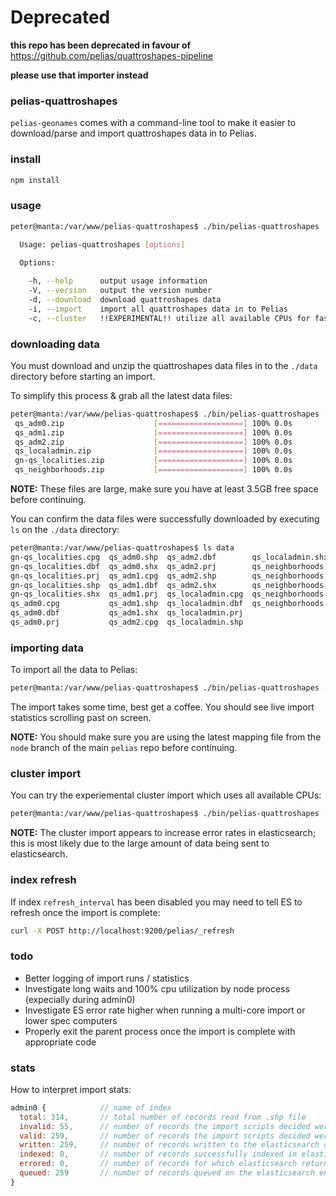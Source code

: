 
# Deprecated

**this repo has been deprecated in favour of** https://github.com/pelias/quattroshapes-pipeline

**please use that importer instead**

### pelias-quattroshapes

`pelias-geonames` comes with a command-line tool to make it easier to download/parse and import quattroshapes data in to Pelias.

### install

```bash
npm install
```

### usage

```bash
peter@manta:/var/www/pelias-quattroshapes$ ./bin/pelias-quattroshapes
  
  Usage: pelias-quattroshapes [options]

  Options:

    -h, --help      output usage information
    -V, --version   output the version number
    -d, --download  download quattroshapes data
    -i, --import    import all quattroshapes data in to Pelias
    -c, --cluster   !!EXPERIMENTAL!! utilize all available CPUs for faster imports

```

### downloading data

You must download and unzip the quattroshapes data files in to the `./data` directory before starting an import.

To simplify this process & grab all the latest data files:

```bash
peter@manta:/var/www/pelias-quattroshapes$ ./bin/pelias-quattroshapes -d
 qs_adm0.zip                    [===================] 100% 0.0s
 qs_adm1.zip                    [===================] 100% 0.0s
 qs_adm2.zip                    [===================] 100% 0.0s
 qs_localadmin.zip              [===================] 100% 0.0s
 gn-qs_localities.zip           [===================] 100% 0.0s
 qs_neighborhoods.zip           [===================] 100% 0.0s
```

**NOTE:** These files are large, make sure you have at least 3.5GB free space before continuing.

You can confirm the data files were successfully downloaded by executing `ls` on the `./data` directory:

```bash
peter@manta:/var/www/pelias-quattroshapes$ ls data
gn-qs_localities.cpg  qs_adm0.shp  qs_adm2.dbf        qs_localadmin.shx
gn-qs_localities.dbf  qs_adm0.shx  qs_adm2.prj        qs_neighborhoods.cpg
gn-qs_localities.prj  qs_adm1.cpg  qs_adm2.shp        qs_neighborhoods.dbf
gn-qs_localities.shp  qs_adm1.dbf  qs_adm2.shx        qs_neighborhoods.prj
gn-qs_localities.shx  qs_adm1.prj  qs_localadmin.cpg  qs_neighborhoods.shp
qs_adm0.cpg           qs_adm1.shp  qs_localadmin.dbf  qs_neighborhoods.shx
qs_adm0.dbf           qs_adm1.shx  qs_localadmin.prj
qs_adm0.prj           qs_adm2.cpg  qs_localadmin.shp
```

### importing data

To import all the data to Pelias:

```bash
peter@manta:/var/www/pelias-quattroshapes$ ./bin/pelias-quattroshapes -i
```

The import takes some time, best get a coffee. You should see live import statistics scrolling past on screen.

**NOTE:** You should make sure you are using the latest mapping file from the `node` branch of the main `pelias` repo before continuing.

### cluster import

You can try the experiemental cluster import which uses all available CPUs:

```bash
peter@manta:/var/www/pelias-quattroshapes$ ./bin/pelias-quattroshapes -c
```

**NOTE:** The cluster import appears to increase error rates in elasticsearch; this is most likely due to the large amount of data being sent to elasticsearch.

### index refresh

If index `refresh_interval` has been disabled you may need to tell ES to refresh once the import is complete:

```bash
curl -X POST http://localhost:9200/pelias/_refresh
```

### todo

- Better logging of import runs / statistics
- Investigate long waits and 100% cpu utilization by node process (expecially during admin0)
- Investigate ES error rate higher when running a multi-core import or lower spec computers
- Properly exit the parent process once the import is complete with appropriate code

### stats

How to interpret import stats:

```javascript
admin0 {            // name of index
  total: 314,       // total number of records read from .shp file
  invalid: 55,      // number of records the import scripts decided were invalid
  valid: 259,       // number of records the import scripts decided were ok to send to elasticsearch
  written: 259,     // number of records written to the elasticsearch client adapter
  indexed: 0,       // number of records successfully indexed in elasticsearch
  errored: 0,       // number of records for which elasticsearch returned an error
  queued: 259       // number of records queued on the elasticsearch end, waiting to be processed
}
```
